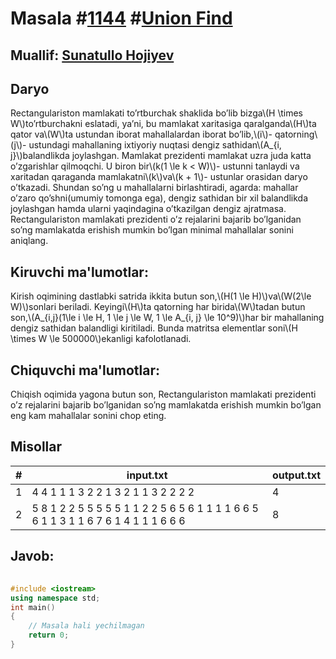 
<h1>Masala #<a href="https://robocontest.uz/tasks/1144">1144</a> #<a href="https://robocontest.uz/tasks?category=34">Union Find</a></h1>
<h2> Muallif: <a href="https://robocontest.uz/profile/sunnat">Sunatullo Hojiyev</a></h2>
<h2>Daryo</h2>
<p>Rectangulariston mamlakati to’rtburchak shaklida bo’lib bizga\(H \times W\)to’rtburchakni eslatadi, ya’ni, bu mamlakat xaritasiga qaralganda\(H\)ta qator va\(W\)ta ustundan iborat mahallalardan iborat bo’lib,\(i\)- qatorning\(j\)- ustundagi mahallaning ixtiyoriy nuqtasi dengiz sathidan\(A_{i, j}\)balandlikda joylashgan.
Mamlakat prezidenti mamlakat uzra juda katta o’zgarishlar qilmoqchi. U biron bir\(k(1 \le k < W)\)- ustunni tanlaydi va xaritadan qaraganda mamlakatni\(k\)va\(k + 1\)- ustunlar orasidan daryo o’tkazadi. Shundan so’ng u mahallalarni birlashtiradi, agarda: mahallar o’zaro qo’shni(umumiy tomonga ega), dengiz sathidan bir xil balandlikda joylashgan hamda ularni yaqindagina o’tkazilgan dengiz ajratmasa.
Rectangulariston mamlakati prezidenti o’z rejalarini bajarib bo’lganidan so’ng mamlakatda erishish mumkin bo’lgan minimal mahallalar sonini aniqlang.</p>
<h2>Kiruvchi ma'lumotlar:</h2>
<p>Kirish oqimining dastlabki satrida ikkita butun son,\(H(1 \le H)\)va\(W(2\le W)\)sonlari beriladi. Keyingi\(H\)ta qatorning har birida\(W\)tadan butun son,\(A_{i,j}(1\le i \le H, 1 \le j \le W, 1 \le A_{i, j} \le 10^9)\)har bir mahallaning dengiz sathidan balandligi kiritiladi. Bunda matritsa elementlar soni\(H \times W \le 500000\)ekanligi kafolotlanadi.</p>
<h2>Chiquvchi ma'lumotlar:</h2>
<p>Chiqish oqimida yagona butun son, Rectangulariston mamlakati prezidenti o’z rejalarini bajarib bo’lganidan so’ng mamlakatda erishish mumkin bo’lgan eng kam mahallalar sonini chop eting.</p>
<h2>Misollar</h2>
<table>
    <thead>
        <tr>
            <th>#</th>
            <th>input.txt</th>
            <th>output.txt</th>
        </tr>
    </thead>
    <tbody>
            <tr>
                <td>1</td>
                <td>4 4
1 1 1 3
2 2 1 3
2 1 1 3
2 2 2 2</td>
                <td>4</td>
            </tr>
            <tr>
                <td>2</td>
                <td>5 8
1 2 2 5 5 5 5 5
1 1 2 2 5 6 5 6
1 1 1 1 6 6 5 6
1 1 3 1 1 6 7 6
1 4 1 1 1 6 6 6</td>
                <td>8</td>
            </tr>
    </tbody>
    </table>
    
<h2>Javob:</h2>

######
```cpp
#include <iostream>
using namespace std;
int main()
{
    // Masala hali yechilmagan
    return 0;
}
```
